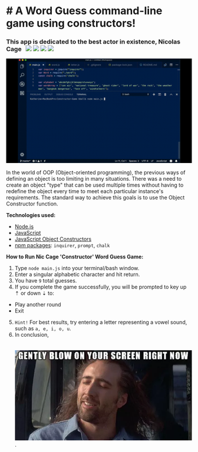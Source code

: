 # &#35; A Word Guess command-line game using constructors!
### This app is dedicated to the best actor in existence, Nicolas Cage &#160; <img src="https://img.icons8.com/color/48/000000/ghost.png">&nbsp;<img src="https://img.icons8.com/color/48/000000/motorcycle.png">&nbsp;<img src="https://img.icons8.com/color/48/000000/fire-element.png">&nbsp;<img src="https://img.icons8.com/color/48/000000/poison.png">
<img src="https://raw.githubusercontent.com/katbytes/Constructor-Game/master/assets/imgs/constructor-word-guess-normal-speed.gif" alt="demo">

In the world of OOP (Object-oriented programming), the previous ways of defining an object is too limiting in many situations. There was a need to create an object "type" that can be used multiple times without having to redefine the object every time to meet each particular instance's requirements. The standard way to achieve this goals is to use the Object Constructor function.

<b>Technologies used:</b>
* <a href="https://nodejs.org/en/">Node.js</a><br>
* <a href="https://www.w3schools.com/whatis/whatis_js.asp">JavaScript</a><br>
* <a href="https://www.w3schools.com/js/js_object_constructors.asp">JavaScript Object Constructors</a><br>
* <a href="https://www.npmjs.com/">npm packages</a>: `inquirer`, `prompt`, `chalk`

<b>How to Run Nic Cage 'Constructor' Word Guess Game:</b><br>
1) Type `node main.js` into your terminal/bash window.
2) Enter a singular alphabetic character and hit return.<br>
3) You have `9` total guesses.<br>
4) If you complete the game successfully, you will be prompted to key up &#8673; or down &#8675; to:<br>
* Play another round<br>
* Exit<br>
5) `Hint!` For best results, try entering a letter representing a vowel sound, such as `a, e, i, o, u`.
6) In conclusion,<br><br>
&#160;&#160;<img src="https://raw.githubusercontent.com/katbytes/Constructor-Game/master/assets/imgs/nic-cage-meme.png" alt="cage meme">.
